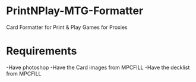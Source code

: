 # PrintNPlay-MTG-Formatter
Card Formatter for Print &amp; Play Games for Proxies

# Requirements
-Have photoshop
-Have the Card images from MPCFILL
-Have the decklist from MPCFILL
